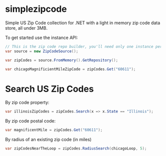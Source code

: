 # simplezipcode
Simple US Zip Code collection for .NET with a light in memory zip code data store, all under 3MB.

To get started use the instance API:

```csharp
// This is the zip code repo builder, you'll need only one instance per app
var source = new ZipCodeSource();

var zipCodes = source.FromMemory().GetRepository();

var chicagoMagnificientMileZipCode = zipCodes.Get("60611");
```

# Search US Zip Codes

By zip code property:
```csharp
var illinoisZipCodes = zipCodes.Search(x => x.State == "Illinois");
```

By zip code postal code:
```csharp
var magnificentMile = zipCodes.Get("60611");
```

By radius of an existing zip code (in miles)
```csharp
var zipCodesNearTheLoop = zipCodes.RadiusSearch(chicagoLoop, 5);
```

